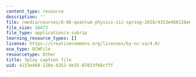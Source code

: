 ```yaml
---
content_type: resource
description: ''
file: /media/courses/8-06-quantum-physics-iii-spring-2018/4153e468128e6352de3587833f68cfff_dodj1I-IjWM.srt
file_size: 16472
file_type: application/x-subrip
learning_resource_types: []
license: https://creativecommons.org/licenses/by-nc-sa/4.0/
ocw_type: OCWFile
resourcetype: Other
title: 3play caption file
uid: 4153e468-128e-6352-de35-87833f68cfff
---
```

